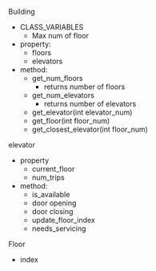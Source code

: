 Building
- CLASS_VARIABLES
  - Max num of floor
- property:
  - floors
  - elevators
- method:
  - get_num_floors
      - returns number of floors
  - get_num_elevators
      - returns number of elevators
  - get_elevator(int elevator_num)
  - get_floor(int floor_num)
  - get_closest_elevator(int floor_num)

elevator
- property
  - current_floor
  - num_trips
- method:
  - is_available
  - door opening
  - door closing
  - update_floor_index
  - needs_servicing

Floor
  - index